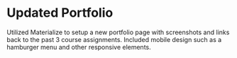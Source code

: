# Updated Portfolio
Utilized Materialize to setup a new portfolio page with screenshots and links back to the past 3 course assignments. Included mobile design such as a hamburger menu and other responsive elements.


